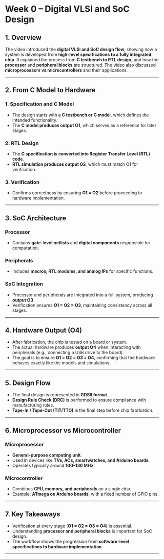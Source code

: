 # **Week 0 – Digital VLSI and SoC Design** 

## **1. Overview**

The video introduced the **digital VLSI and SoC design flow**, showing how a system is developed from **high-level specifications to a fully integrated chip**.
It explained the process from **C testbench to RTL design**, and how the **processor** and **peripheral blocks** are structured.
The video also discussed **microprocessors vs microcontrollers** and their applications.

---

## **2. From C Model to Hardware** 

### **1. Specification and C Model**

* The design starts with a **C testbench or C model**, which defines the intended functionality.
* The **C model produces output O1**, which serves as a reference for later stages.

### **2. RTL Design**

* The **C specification is converted into Register Transfer Level (RTL) code**.
* **RTL simulation produces output O2**, which must match O1 for verification.

### **3. Verification**

* Confirms correctness by ensuring **O1 = O2** before proceeding to hardware implementation.

---

## **3. SoC Architecture** 

### **Processor**

* Contains **gate-level netlists** and **digital components** responsible for computation.

### **Peripherals**

* Includes **macros, RTL modules, and analog IPs** for specific functions.

### **SoC Integration**

* Processor and peripherals are integrated into a full system, producing **output O3**.
* Verification ensures **O1 = O2 = O3**, maintaining consistency across all stages.

---

## **4. Hardware Output (O4)** 

* After fabrication, the chip is tested on a board or system.
* The actual hardware produces **output O4** when interacting with peripherals (e.g., connecting a USB drive to the board).
* The goal is to ensure **O1 = O2 = O3 = O4**, confirming that the hardware behaves exactly like the models and simulations.

---

## **5. Design Flow**

* The final design is represented in **GDSII format**.
* **Design Rule Check (DRC)** is performed to ensure compliance with manufacturing rules.
* **Tape-In / Tape-Out (TIT/TTO)** is the final step before chip fabrication.

---

## **6. Microprocessor vs Microcontroller**

### **Microprocessor**

* **General-purpose computing unit**.
* Used in devices like **TVs, ACs, smartwatches, and Arduino boards**.
* Operates typically around **100–130 MHz**.

### **Microcontroller**

* Combines **CPU, memory, and peripherals** on a single chip.
* Example: **ATmega on Arduino boards**, with a fixed number of GPIO pins.

---

## **7. Key Takeaways**

* Verification at every stage (**O1 = O2 = O3 = O4**) is essential.
* Understanding **processor and peripheral blocks** is important for SoC design.
* The workflow shows the progression from **software-level specifications to hardware implementation**.

---

